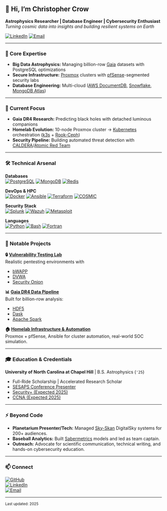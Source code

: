 ## 👋 Hi, I’m Christopher Crow 
**Astrophysics Researcher | Database Engineer | Cybersecurity Enthusiast**  
*Turning cosmic data into insights and building resilient systems on Earth*

[![LinkedIn](https://img.shields.io/badge/LinkedIn-Connect-%230A66C2)](https://www.linkedin.com/in/christopher-crow-915288240/)
[![Email](https://img.shields.io/badge/Email-Contact%20Me-%23007bff)](mailto:cecrow@unc.edu)

---

### 🚀 Core Expertise

- **Big Data Astrophysics:** Managing billion-row [Gaia](https://www.cosmos.esa.int/web/gaia) datasets with PostgreSQL optimizations
- **Secure Infrastructure:** [Proxmox](https://www.proxmox.com/) clusters with [pfSense](https://www.pfsense.org/)-segmented security labs
- **Database Engineering:** Multi-cloud ([AWS DocumentDB](https://aws.amazon.com/documentdb/), [Snowflake](https://www.snowflake.com/), [MongoDB Atlas](https://www.mongodb.com/atlas/database))

---

### 🔭 Current Focus

- **Gaia DR4 Research:** Predicting black holes with detached luminous companions
- **Homelab Evolution:** 10-node Proxmox cluster → [Kubernetes](https://kubernetes.io/) orchestration ([k3s](https://k3s.io/) + [Rook-Ceph](https://rook.io/))
- **Security Pipeline:** Building automated threat detection with [CALDERA](https://github.com/mitre/caldera)/[Atomic Red Team](https://github.com/redcanaryco/atomic-red-team)

---

### 🛠️ Technical Arsenal

**Databases**  
[![PostgreSQL](https://img.shields.io/badge/-PostgreSQL-4169E1?logo=postgresql)](https://www.postgresql.org/) 
[![MongoDB](https://img.shields.io/badge/-MongoDB-47A248?logo=mongodb)](https://www.mongodb.com/) 
[![Redis](https://img.shields.io/badge/-Redis-DC382D?logo=redis)](https://redis.io/)  

**DevOps & HPC**  
[![Docker](https://img.shields.io/badge/-Docker-2496ED?logo=docker)](https://www.docker.com/) 
[![Ansible](https://img.shields.io/badge/-Ansible-EE0000?logo=ansible)](https://www.ansible.com/) 
[![Terraform](https://img.shields.io/badge/-Terraform-7B42BC?logo=terraform)](https://www.terraform.io/) 
[![COSMIC](https://img.shields.io/badge/-COSMIC-8A2BE2)](https://github.com/COSMIC-PopSynth/COSMIC)  

**Security Stack**  
[![Splunk](https://img.shields.io/badge/-Splunk-000000?logo=splunk)](https://www.splunk.com/) 
[![Wazuh](https://img.shields.io/badge/-Wazuh-0033A0)](https://wazuh.com/) 
[![Metasploit](https://img.shields.io/badge/-Metasploit-FD0000)](https://www.metasploit.com/)  

**Languages**  
[![Python](https://img.shields.io/badge/-Python-3776AB?logo=python)](https://www.python.org/) 
[![Bash](https://img.shields.io/badge/-Bash-4EAA25?logo=gnu-bash)](https://www.gnu.org/software/bash/) 
[![Fortran](https://img.shields.io/badge/-Fortran-734F96)](https://fortran-lang.org/)  

---

### 🌌 Notable Projects

**🔒 [Vulnerability Testing Lab](https://github.com/christophercrow/homelab)**  
Realistic pentesting environments with  
- [bWAPP](http://www.itsecgames.com/) 
- [DVWA](http://www.dvwa.co.uk/) 
- [Security Onion](https://securityonion.net/)

**📊 [Gaia DR4 Data Pipeline](https://github.com/christophercrow/astro-blackhole-gaia)**  
Built for billion-row analysis:  
- [HDF5](https://www.hdfgroup.org/solutions/hdf5/) 
- [Dask](https://www.dask.org/) 
- [Apache Spark](https://spark.apache.org/) 

**🏠 [Homelab Infrastructure & Automation](https://github.com/christophercrow/homelab)**  
Proxmox + pfSense, Ansible for cluster automation, real-world SOC simulation.


---

### 🎓 Education & Credentials

**University of North Carolina at Chapel Hill** | B.S. Astrophysics (`'25`)  
- Full-Ride Scholarship | Accelerated Research Scholar
- [SESAPS Conference Presenter](https://meetings.aps.org/Meeting/SES24/Session/D01.56)
- [Security+ (Expected 2025)](https://www.comptia.org/certifications/security)
- [CCNA (Expected 2025)](https://www.cisco.com/c/en/us/training-events/training-certifications/certifications/associate/ccna.html)

---

### ⚡ Beyond Code

- **Planetarium Presenter/Tech:** Managed [Sky-Skan](https://skyskan.com/) DigitalSky systems for 200+ audiences.
- **Baseball Analytics:** Built [Sabermetrics](https://sabermetrics.org/) models and led as team captain.
- **Outreach:** Advocate for scientific communication, technical writing, and hands-on cybersecurity education.

---

### 📫 Connect

[![GitHub](https://img.shields.io/badge/GitHub-@christophercrow-181717?logo=github)](https://github.com/christophercrow)  
[![LinkedIn](https://img.shields.io/badge/LinkedIn-Christopher%20Crow-%230A66C2?logo=linkedin)](https://www.linkedin.com/in/christopher-crow-915288240/)  
[![Email](https://img.shields.io/badge/Email-cecrow%40unc.edu-blue?logo=gmail)](mailto:cecrow@unc.edu)  

---

<sub>Last updated: 2025</sub>
